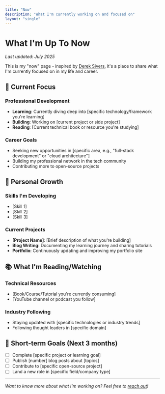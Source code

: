 ```yaml
---
title: "Now"
description: "What I'm currently working on and focused on"
layout: "single"
---
```


# What I'm Up To Now

_Last updated: July 2025_

This is my "now" page - inspired by [Derek Sivers](https://nownownow.com/about), it's a place to share what I'm currently focused on in my life and career.

## 🔭 Current Focus

### Professional Development

- **Learning**: Currently diving deep into [specific technology/framework you're learning]
- **Building**: Working on [current project or side project]
- **Reading**: [Current technical book or resource you're studying]

### Career Goals

- Seeking new opportunities in [specific area, e.g., "full-stack development" or "cloud architecture"]
- Building my professional network in the tech community
- Contributing more to open-source projects

## 🌱 Personal Growth

### Skills I'm Developing

- [Skill 1]
- [Skill 2]
- [Skill 3]

### Current Projects

- **[Project Name]**: [Brief description of what you're building]
- **Blog Writing**: Documenting my learning journey and sharing tutorials
- **Portfolio**: Continuously updating and improving my portfolio site

## 📚 What I'm Reading/Watching

### Technical Resources

- [Book/Course/Tutorial you're currently consuming]
- [YouTube channel or podcast you follow]

### Industry Following

- Staying updated with [specific technologies or industry trends]
- Following thought leaders in [specific domain]

## 🎯 Short-term Goals (Next 3 months)

- [ ] Complete [specific project or learning goal]
- [ ] Publish [number] blog posts about [topics]
- [ ] Contribute to [specific open-source project]
- [ ] Land a new role in [specific field/company type]

---

_Want to know more about what I'm working on? Feel free to [reach out](mailto:pgeethakrishna@gmail.com)!_

